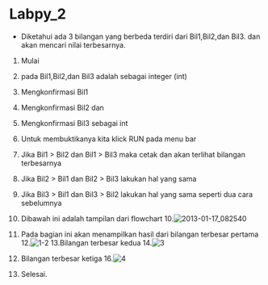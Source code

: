 # Labpy_2

* Diketahui ada 3 bilangan yang berbeda terdiri dari Bil1,Bil2,dan Bil3. dan akan mencari nilai terbesarnya.

1. Mulai
2. pada Bil1,Bil2,dan Bil3 adalah sebagai integer (int)
3. Mengkonfirmasi Bil1
4. Mengkonfirmasi Bil2 dan
5. Mengkonfirmasi Bil3 sebagai int
6. Untuk membuktikanya kita klick RUN pada menu bar
6. Jika Bil1 > Bil2 dan Bil1 > Bil3 maka cetak dan akan terlihat bilangan terbesarnya 
7. Jika Bil2 > Bil1 dan Bil2 > Bil3 lakukan hal yang sama 
8. Jika Bil3 > Bil1 dan Bil3 > Bil2 lakukan hal yang sama seperti dua cara sebelumnya
9. Dibawah ini adalah tampilan dari flowchart
10.![2013-01-17_082540](https://user-images.githubusercontent.com/46747955/52718539-4940c880-2fd6-11e9-8672-06f0742ece08.jpg)
11. Pada bagian ini akan menampilkan hasil dari bilangan terbesar pertama
12.![1-2](https://user-images.githubusercontent.com/46747955/52718550-4e9e1300-2fd6-11e9-8806-6ca9d3e3e96e.png)
13.Bilangan terbesar kedua
14.![3](https://user-images.githubusercontent.com/46747955/52718566-5c539880-2fd6-11e9-86a9-d9eb703abc24.png)
15. Bilangan terbesar ketiga
16.![4](https://user-images.githubusercontent.com/46747955/52718576-62e21000-2fd6-11e9-8ffd-48abf1400ed5.png)


9. Selesai.
